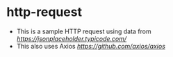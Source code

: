 # http-request
 
- This is a sample HTTP request using data from *https://jsonplaceholder.typicode.com/*
- This also uses Axios *https://github.com/axios/axios* 
